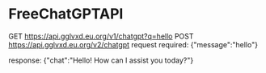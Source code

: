 # FreeChatGPTAPI
GET https://api.gglvxd.eu.org/v1/chatgpt?q=hello
POST https://api.gglvxd.eu.org/v2/chatgpt
request required:
{"message":"hello"}

response:
{"chat":"Hello! How can I assist you today?"}
